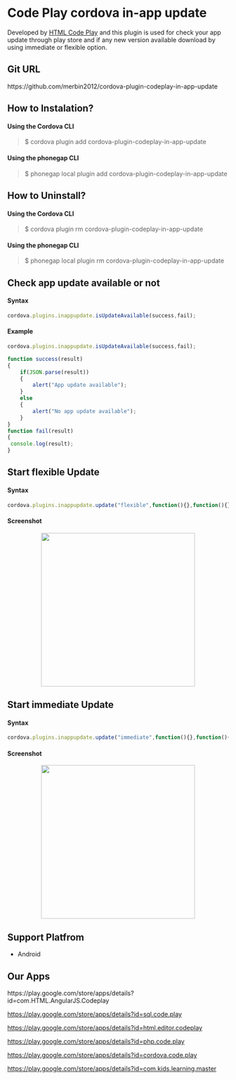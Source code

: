 <h1>Code Play cordova in-app update</h1>

Developed  by <a target="_blank" href="https://play.google.com/store/apps/details?id=com.HTML.AngularJS.Codeplay">HTML Code Play</a> and this plugin is used for check your app update through play store and if any new version available download by using immediate or flexible option.

<h2>Git URL</h2>
https://github.com/merbin2012/cordova-plugin-codeplay-in-app-update


<h2>How to Instalation?</h2>
<h4>Using the Cordova CLI</h4>
<blockquote>
  $ cordova plugin add cordova-plugin-codeplay-in-app-update
</blockquote>


<h4>Using the phonegap CLI</h4>
<blockquote>
  $ phonegap local plugin add cordova-plugin-codeplay-in-app-update
</blockquote>

<h2>How to Uninstall?</h2>
<h4>Using the Cordova CLI</h4>
<blockquote>
  $ cordova plugin rm cordova-plugin-codeplay-in-app-update
</blockquote>

<h4>Using the phonegap CLI</h4>
<blockquote>
  $ phonegap local plugin rm cordova-plugin-codeplay-in-app-update
</blockquote>



<h2>Check app update available or not</h2>

<h4>Syntax</h4>

```javascript
cordova.plugins.inappupdate.isUpdateAvailable(success,fail);
```

<h4>Example</h4>

```javascript
cordova.plugins.inappupdate.isUpdateAvailable(success,fail);

function success(result)
{
 	if(JSON.parse(result))
	{
		alert("App update available");
	}
	else
	{
		alert("No app update available");
	}
}
function fail(result)
{
 console.log(result);
}
```



<h2>Start flexible Update</h2>

<h4>Syntax</h4>

```javascript
cordova.plugins.inappupdate.update("flexible",function(){},function(){});
```



<h4>Screenshot</h4>
<p  align="center">
  <img src="https://4.bp.blogspot.com/-FvX5pBM-4kI/XZoL12L_jzI/AAAAAAAAP7M/is_sR5nHqaIyg4NeN2omg2aW-GBF4Nq1gCLcBGAsYHQ/s1600/2.png" width="350">
</p>




<h2>Start immediate Update</h2>

<h4>Syntax</h4>

```javascript
cordova.plugins.inappupdate.update("immediate",function(){},function(){});
```



<h4>Screenshot</h4>
<p  align="center">
  <img src="https://2.bp.blogspot.com/-zwT-thsMsZM/XZoL1PpZbpI/AAAAAAAAP7I/00SG2mrnzQU6wcjHCf17j94hgSakI0RGgCLcBGAsYHQ/s1600/1.png" width="350">
</p>









<h2>Support Platfrom</h2>
<ul>
<li>Android</li>
</ul>

<h2>Our Apps</h2>
https://play.google.com/store/apps/details?id=com.HTML.AngularJS.Codeplay

https://play.google.com/store/apps/details?id=sql.code.play

https://play.google.com/store/apps/details?id=html.editor.codeplay

https://play.google.com/store/apps/details?id=php.code.play

https://play.google.com/store/apps/details?id=cordova.code.play

https://play.google.com/store/apps/details?id=com.kids.learning.master

